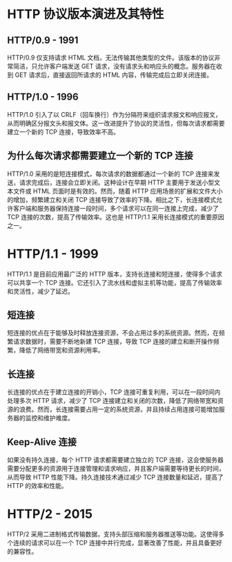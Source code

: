 # HTTP 协议版本演进及其特性

## HTTP/0.9 - 1991

HTTP/0.9 仅支持请求 HTML 文档，无法传输其他类型的文件。该版本的协议非常简洁，只允许客户端发送 GET 请求，没有请求头和响应头的概念。服务器在收到 GET 请求后，直接返回所请求的 HTML 内容，传输完成后立即关闭连接。

## HTTP/1.0 - 1996

HTTP/1.0 引入了以 CRLF（回车换行）作为分隔符来组织请求报文和响应报文，从而明确区分报文头和报文体。这一改进提升了协议的灵活性，但每次请求都需要建立一个新的 TCP 连接，导致效率不高。

## 为什么每次请求都需要建立一个新的 TCP 连接

HTTP/1.0 采用的是短连接模式，每次请求的数据都通过一个新的 TCP 连接来发送，请求完成后，连接会立即关闭。这种设计在早期 HTTP 主要用于发送小型文本文件或 HTML 页面时是有效的。然而，随着 HTTP 应用场景的扩展和文件大小的增加，频繁建立和关闭 TCP 连接导致了效率的下降。相比之下，长连接模式允许客户端和服务器保持连接一段时间，多个请求可以在同一连接上完成，减少了 TCP 连接的次数，提高了传输效率。这也是 HTTP/1.1 采用长连接模式的重要原因之一。

# HTTP/1.1 - 1999

HTTP/1.1 是目前应用最广泛的 HTTP 版本，支持长连接和短连接，使得多个请求可以共享一个 TCP 连接。它还引入了流水线和虚拟主机等功能，提高了传输效率和灵活性，减少了延迟。

## 短连接

短连接的优点在于能够及时释放连接资源，不会占用过多的系统资源。然而，在频繁请求数据时，需要不断地新建 TCP 连接，导致 TCP 连接的建立和断开操作频繁，降低了网络带宽和资源利用率。

## 长连接

长连接的优点在于建立连接的开销小，TCP 连接可重复利用，可以在一段时间内处理多次 HTTP 请求，减少了 TCP 连接建立和关闭的次数，降低了网络带宽和资源的浪费。然而，长连接需要占用一定的系统资源，并且持续占用连接可能增加服务器的监控和维护难度。

## Keep-Alive 连接

如果没有持久连接，每个 HTTP 请求都需要建立独立的 TCP 连接，这会使服务器需要分配更多的资源用于连接管理和请求响应，并且客户端需要等待更长的时间，从而导致 HTTP 性能下降。持久连接技术通过减少 TCP 连接数量和延迟，提高了 HTTP 的效率和性能。

# HTTP/2 - 2015

HTTP/2 采用二进制格式传输数据，支持头部压缩和服务器推送等功能。这使得多个连续的请求可以在一个 TCP 连接中并行完成，显著改善了性能，并且具备更好的兼容性。

#
